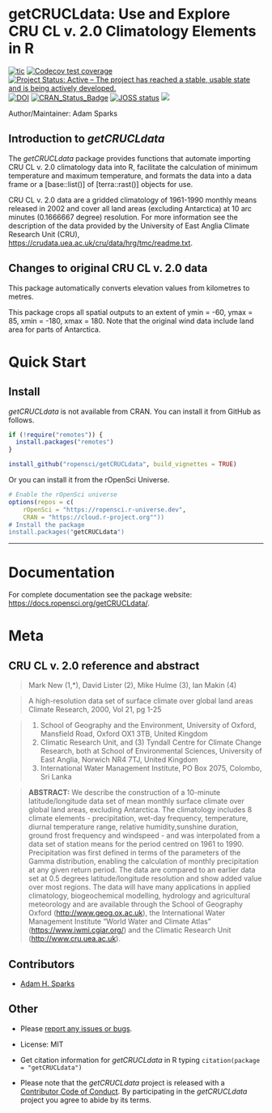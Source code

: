getCRUCLdata: Use and Explore CRU CL v. 2.0 Climatology Elements in R
================

<!-- badges: start -->
[![tic](https://github.com/ropensci/getCRUCLdata/workflows/tic/badge.svg?branch=main)](https://github.com/ropensci/getCRUCLdata/actions)
[![Codecov test coverage](https://codecov.io/gh/ropensci/getCRUCLdata/branch/main/graph/badge.svg)](https://codecov.io/gh/ropensci/getCRUCLdata?branch=main)
[![Project Status: Active – The project has reached a stable, usable state and is being actively developed.](https://www.repostatus.org/badges/latest/active.svg)](https://www.repostatus.org/)
[![DOI](https://zenodo.org/badge/DOI/10.5281/zenodo.466812.svg)](https://doi.org/10.5281/zenodo.466812)
[![CRAN\_Status\_Badge](http://www.r-pkg.org/badges/version/getCRUCLdata)](https://cran.r-project.org/package=getCRUCLdata)
[![JOSS status](http://joss.theoj.org/papers/10.21105/joss.00230/status.svg)](https://joss.theoj.org/papers/10.21105/joss.00230)
[![](https://badges.ropensci.org/96_status.svg)](https://github.com/ropensci/software-review/issues/96)
<!-- badges: end -->

Author/Maintainer: Adam Sparks

## Introduction to _getCRUCLdata_

The _getCRUCLdata_ package provides functions that automate importing CRU CL v. 2.0 climatology data into R, facilitate the calculation of minimum temperature and maximum temperature, and formats the data into a data frame or a [base::list()] of [terra::rast()] objects for use.

CRU CL v. 2.0 data are a gridded climatology of 1961-1990 monthly means released in 2002 and cover all land areas (excluding Antarctica) at 10 arc minutes (0.1666667 degree) resolution.
For more information see the description of the data provided by the University of East Anglia Climate Research Unit (CRU), <https://crudata.uea.ac.uk/cru/data/hrg/tmc/readme.txt>.

## Changes to original CRU CL v. 2.0 data

This package automatically converts elevation values from kilometres to metres.

This package crops all spatial outputs to an extent of ymin = -60, ymax = 85, xmin = -180, xmax = 180.
Note that the original wind data include land area for parts of Antarctica.

# Quick Start

## Install

_getCRUCLdata_ is not available from CRAN.
You can install it from GitHub as follows.

``` r
if (!require("remotes")) {
  install.packages("remotes")
}

install_github("ropensci/getCRUCLdata", build_vignettes = TRUE)
```

Or you can install it from the rOpenSci Universe.

``` r
# Enable the rOpenSci universe
options(repos = c(
    rOpenSci = "https://ropensci.r-universe.dev",
    CRAN = "https://cloud.r-project.org""))
# Install the package
install.packages("getCRUCLdata")
```

-----

# Documentation

For complete documentation see the package website: <https://docs.ropensci.org/getCRUCLdata/>.

# Meta

## CRU CL v. 2.0 reference and abstract

> Mark New (1,\*), David Lister (2), Mike Hulme (3), Ian Makin (4)

> A high-resolution data set of surface climate over global land areas 
> Climate Research, 2000, Vol 21, pg 1-25

> 1)  School of Geography and the Environment, University of Oxford,
>     Mansfield Road, Oxford OX1 3TB, United Kingdom  
> 2)  Climatic Research Unit, and (3) Tyndall Centre for Climate Change
>     Research, both at School of Environmental Sciences, University of
>     East Anglia, Norwich NR4 7TJ, United Kingdom  
> 3)  International Water Management Institute, PO Box 2075, Colombo,
>     Sri Lanka

> **ABSTRACT:** We describe the construction of a 10-minute
> latitude/longitude data set of mean monthly surface climate over
> global land areas, excluding Antarctica. The climatology includes 8
> climate elements - precipitation, wet-day frequency, temperature,
> diurnal temperature range, relative humidity,sunshine duration, ground
> frost frequency and windspeed - and was interpolated from a data set
> of station means for the period centred on 1961 to 1990. Precipitation
> was first defined in terms of the parameters of the Gamma
> distribution, enabling the calculation of monthly precipitation at any
> given return period. The data are compared to an earlier data set at
> 0.5 degrees latitude/longitude resolution and show added value over
> most regions. The data will have many applications in applied
> climatology, biogeochemical modelling, hydrology and agricultural
> meteorology and are available through the School of Geography Oxford
> (<http://www.geog.ox.ac.uk>), the International Water Management
> Institute “World Water and Climate Atlas” (<https://www.iwmi.cgiar.org/>) and
> the Climatic Research Unit (<http://www.cru.uea.ac.uk>).

## Contributors

  - [Adam H. Sparks](https://github.com/adamhsparks)

## Other

  - Please [report any issues or
    bugs](https://github.com/ropensci/getCRUCLdata/issues).

  - License: MIT

  - Get citation information for _getCRUCLdata_ in R typing `citation(package = "getCRUCLdata")`

  - Please note that the _getCRUCLdata_ project is released with a
  [Contributor Code of Conduct](https://github.com/ropensci/getCRUCLdata/blob/main/CONDUCT.md).
  By participating in the _getCRUCLdata_ project you agree to abide by its terms.
